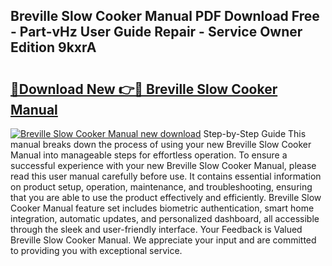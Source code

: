 ## Breville Slow Cooker Manual PDF Download Free - Part-vHz User Guide Repair - Service Owner Edition 9kxrA

# <h2><a href="http://cf20331.oget.top/?id=Breville+Slow+Cooker+Manual">🔗Download New 👉🔴 Breville Slow Cooker Manual</a></h2>

[![Breville Slow Cooker Manual new download](https://i.imgur.com/5g1atiW.png)](http://cf20331.oget.top/?id=Breville+Slow+Cooker+Manual)
Step-by-Step Guide This manual breaks down the process of using your new Breville Slow Cooker Manual into manageable steps for effortless operation. To ensure a successful experience with your new Breville Slow Cooker Manual, please read this user manual carefully before use. It contains essential information on product setup, operation, maintenance, and troubleshooting, ensuring that you are able to use the product effectively and efficiently. Breville Slow Cooker Manual feature set includes biometric authentication, smart home integration, automatic updates, and personalized dashboard, all accessible through the sleek and user-friendly interface. Your Feedback is Valued Breville Slow Cooker Manual. We appreciate your input and are committed to providing you with exceptional service.
